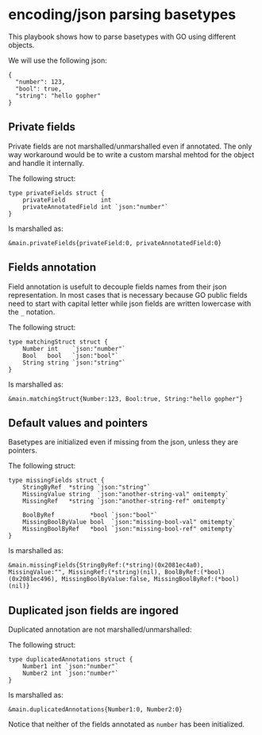 # encoding/json parsing basetypes

This playbook shows how to parse basetypes with GO using different objects.

We will use the following json:

```
{
  "number": 123,
  "bool": true,
  "string": "hello gopher"
}
```

## Private fields

Private fields are not marshalled/unmarshalled even if annotated. The only way workaround would be to write a custom marshal mehtod for the object and handle it internally.

The following struct:
```
type privateFields struct {
	privateField          int
	privateAnnotatedField int `json:"number"`
}
```
Is marshalled as:
```
&main.privateFields{privateField:0, privateAnnotatedField:0}
```

## Fields annotation

Field annotation is usefult to decouple fields names from their json representation. In most cases that is necessary because GO public fields need to start with capital letter while json fields are written lowercase with the `_` notation.

The following struct:
```
type matchingStruct struct {
	Number int    `json:"number"`
	Bool   bool   `json:"bool"`
	String string `json:"string"`
}
```
Is marshalled as:
```
&main.matchingStruct{Number:123, Bool:true, String:"hello gopher"}
```

## Default values and pointers

Basetypes are initialized even if missing from the json, unless they are pointers.

The following struct:
```
type missingFields struct {
	StringByRef  *string `json:"string"`
	MissingValue string  `json:"another-string-val" omitempty`
	MissingRef   *string `json:"another-string-ref" omitempty`

	BoolByRef          *bool `json:"bool"`
	MissingBoolByValue bool  `json:"missing-bool-val" omitempty`
	MissingBoolByRef   *bool `json:"missing-bool-ref" omitempty`
}
```
Is marshalled as:
```
&main.missingFields{StringByRef:(*string)(0x2081ec4a0), MissingValue:"", MissingRef:(*string)(nil), BoolByRef:(*bool)(0x2081ec496), MissingBoolByValue:false, MissingBoolByRef:(*bool)(nil)}
```

## Duplicated json fields are ingored

Duplicated annotation are not marshalled/unmarshalled:

The following struct:
```
type duplicatedAnnotations struct {
	Number1 int `json:"number"`
	Number2 int `json:"number"`
}
```
Is marshalled as:
```
&main.duplicatedAnnotations{Number1:0, Number2:0}
```
Notice that neither of the fields annotated as `number` has been initialized.